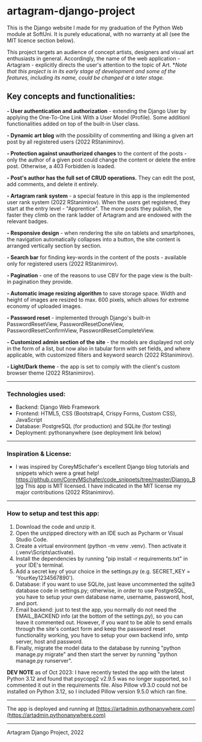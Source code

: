 # artagram-django-project
This is the Django website I made for my graduation of the Python Web module at SoftUni. It is purely educational, with no warranty at all (see the MIT licence section below).

This project targets an audience of concept artists, designers and visual art enthusiasts in general. Accordingly, the name of the web application - Artagram - explicitly directs the user's attention to the topic of Art. 
**Note that this project is in its early stage of development and some of the features, including its name, could be changed at a later stage.*

## Key concepts and functionalities:

**- User authentication and authorization** - extending the Django User by applying the One-To-One Link With a User Model (Profile). Some additionl functionalities added on top of the built-in User class.

**- Dynamic art blog** with the possibility of commenting and liking a given art post by all registered users (2022 RStanimirov).

**- Protection against unauthorized changes** to the content of the posts - only the author of a given post could change the content or delete the entire post. Otherwise, a 403 Forbidden is loaded.

**- Post's author has the full set of CRUD operations.** They can edit the post, add comments, and delete it entirely.

**- Artagram rank system** - a special feature in this app is the implemented user rank system (2022 RStanimirov). When the users get registered, they start at the entry level - "Apprentice". The more posts they publish, the faster they climb on the rank ladder of Artagram and are endowed with the relevant badges. 

**- Responsive design** - when rendering the site on tablets and smartphones, the navigation automatically collapses into a button, the site content is arranged vertically section by section.

**- Search bar** for finding key-words in the content of the posts - available only for registered users (2022 RStanimirov).

**- Pagination** - one of the reasons to use CBV for the page view is the built-in pagination they provide.

**- Automatic image resizing algorithm** to save storage space. Width and height of images are resized to max. 600 pixels, which allows for extreme economy of uploaded images.

**- Password reset** - implemented through Django's built-in PasswordResetView, PasswordResetDoneView, PasswordResetConfirmView, PasswordResetCompleteView.

**- Customized admin section of the site** - the models are displayed not only in the form of a list, but now also in tabular form with set fields, and where applicable, with customized filters and keyword search (2022 RStanimirov).

**- Light/Dark theme** - the app is set to comply with the client's custom browser theme (2022 RStanimirov).

---

### Technologies used:

- Backend: Django Web Framework
- Frontend: HTML5, CSS (Bootstrap4, Crispy Forms, Custom CSS), JavaScript
- Database: PostgreSQL (for production) and SQLite (for testing)
- Deployment: pythonanywhere (see deployment link below)

---

### Inspiration & License:

- I was inspired by CoreyMSchafer's excellent Django blog tutorials and snippets which were a great help! https://github.com/CoreyMSchafer/code_snippets/tree/master/Django_Blog 
This app is MIT licensed. I have indicated in the MIT license my major contributions (2022 RStanimirov).

---

### How to setup and test this app:

1. Download the code and unzip it.
2. Open the unzipped directory with an IDE such as Pycharm or Visual Studio Code.
3. Create a virtual environment (python -m venv .venv). Then activate it (.venv\Scripts\activate).
4. Install the dependencies by running "pip install -r requirements.txt" in your IDE's terminal.
5. Add a secret key of your choice in the settings.py (e.g. SECRET_KEY = 'YourKey1234567890').
6. Database: if you want to use SQLite, just leave uncommented the sqlite3 database code in settings.py; otherwise, in order to use PostgreSQL, you have to setup your own database name, username, password, host, and port. 
7. Email backend: just to test the app, you normally do not need the EMAIL_BACKEND info (at the bottom of the settings.py), so you can leave it commented out. However, if you want to be able to send emails through the site's contact form and keep the password reset functionality working, you have to setup your own backend info, smtp server, host and password. 
8. Finally, migrate the model data to the database by running "python manage.py migrate" and then start the server by running "python manage.py runserver".

**DEV NOTE** as of Oct 2023:
I have recently tested the app with the latest Python 3.12 and found that psycopg2 v2.9.5 was no longer supported, so I commented it out in the requirements file. Also Pillow v9.3.0 could not be installed on Python 3.12, so I included Pillow version 9.5.0 which ran fine.    

---

The app is deployed and running at [https://artadmin.pythonanywhere.com](https://artadmin.pythonanywhere.com)

---

Artagram Django Project, 2022

